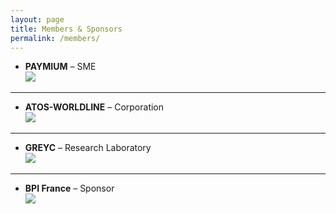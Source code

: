 ```yaml
---
layout: page
title: Members & Sponsors
permalink: /members/
---
```


<div>
  	<ul>
  		<li><b>PAYMIUM</b>&nbsp;–&nbsp;SME<br><img src="{{ site.url }}/assets/Logo-Paymium-resized.png"></li>
  	</ul>
    <hr>
    <ul>
      <li><b>ATOS-WORLDLINE</b>&nbsp;–&nbsp;Corporation<br><img src="{{ site.url }}/assets/logo-atos-worldline.png"></li>
    </ul>
    <hr>
    <ul>
      <li><b>GREYC</b>&nbsp;–&nbsp;Research Laboratory<br><img src="{{ site.url }}/assets/Logo_GREYC_resized.png"></li>
    </ul>
    <hr>
    <ul>
      <li><b>BPI France</b>&nbsp;–&nbsp;Sponsor<br><img src="{{ site.url }}/assets/Logo_BPI_resized.png"></li>
    </ul>
  </div>




